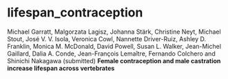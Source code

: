 # lifespan_contraception

Michael Garratt, Malgorzata Lagisz, Johanna Stärk, Christine Neyt, Michael Stout, José V. V. Isola, Veronica Cowl, Nannette Driver-Ruiz, Ashley D. Franklin, Monica M. McDonald, David Powell, Susan L. Walker, Jean-Michel Gaillard, Dalia A. Conde, Jean-François Lemaître, Fernando Colchero and Shinichi Nakagawa (submitted) **Female contraception and male castration increase lifespan across vertebrates** 



